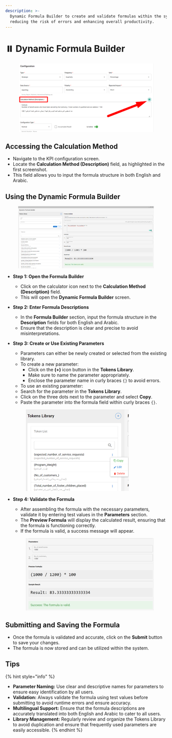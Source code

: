 ```yaml
---
description: >-
  Dynamic Formula Builder to create and validate formulas within the system,
  reducing the risk of errors and enhancing overall productivity.
---
```


# ⏸️ Dynamic Formula Builder

<figure><img src="../../.gitbook/assets/image (93).png" alt=""><figcaption></figcaption></figure>

## **Accessing the Calculation Method**

* Navigate to the KPI configuration screen.
* Locate the **Calculation Method (Description)** field, as highlighted in the first screenshot.
* This field allows you to input the formula structure in both English and Arabic.

## **Using the Dynamic Formula Builder**

<figure><img src="../../.gitbook/assets/image (94).png" alt=""><figcaption></figcaption></figure>

* **Step 1: Open the Formula Builder**
  * Click on the calculator icon next to the **Calculation Method (Description)** field.
  * This will open the **Dynamic Formula Builder** screen.
* **Step 2: Enter Formula Descriptions**
  * In the **Formula Builder** section, input the formula structure in the **Description** fields for both English and Arabic.
  * Ensure that the description is clear and precise to avoid misinterpretations.
*   **Step 3: Create or Use Existing Parameters**

    * Parameters can either be newly created or selected from the existing library.
    * To create a new parameter:
      * Click on the **(+)** icon button in the **Tokens Library**.
      * Make sure to name the parameter appropriately.
      * Enclose the parameter name in curly braces `{}` to avoid errors.
    * To use an existing parameter:
    * Search for the parameter in the **Tokens Library**.
    * Click on the three dots next to the parameter and select **Copy**.
    * Paste the parameter into the formula field within curly braces `{}`.

    <figure><img src="../../.gitbook/assets/image (95).png" alt="" width="322"><figcaption></figcaption></figure>
*   **Step 4: Validate the Formula**

    * After assembling the formula with the necessary parameters, validate it by entering test values in the **Parameters** section.
    * The **Preview Formula** will display the calculated result, ensuring that the formula is functioning correctly.
    * If the formula is valid, a success message will appear.

    <figure><img src="../../.gitbook/assets/image.png" alt=""><figcaption></figcaption></figure>

## **Submitting and Saving the Formula**

* Once the formula is validated and accurate, click on the **Submit** button to save your changes.
* The formula is now stored and can be utilized within the system.

## Tips

{% hint style="info" %}
* **Parameter Naming:** Use clear and descriptive names for parameters to ensure easy identification by all users.
* **Validation:** Always validate the formula using test values before submitting to avoid runtime errors and ensure accuracy.
* **Multilingual Support:** Ensure that the formula descriptions are accurately translated into both English and Arabic to cater to all users.
* **Library Management:** Regularly review and organize the Tokens Library to avoid duplication and ensure that frequently used parameters are easily accessible.
{% endhint %}

